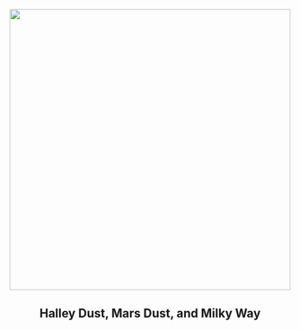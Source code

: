 
<p align="center"><img src="https://apod.nasa.gov/apod/image/2305/2022_05_04_Eta_Aquaridy_SP_Meteory_Fin_Vyska_1200px.png" width="500" height="500"></p>
<h2 align="center"> Halley Dust, Mars Dust, and Milky Way </h2>
